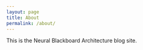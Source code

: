 ```yaml
---
layout: page
title: About
permalink: /about/
---
```


This is the Neural Blackboard Architecture blog site.

